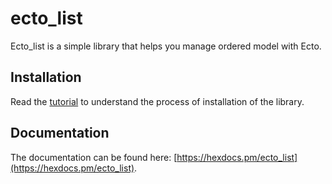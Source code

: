 # ecto_list

Ecto_list is a simple library that helps you manage ordered model with Ecto.

## Installation

Read the [tutorial](guides/tutorial.md) to understand the process of installation of the library.

## Documentation

The documentation can be found here: [https://hexdocs.pm/ecto_list](https://hexdocs.pm/ecto_list).

